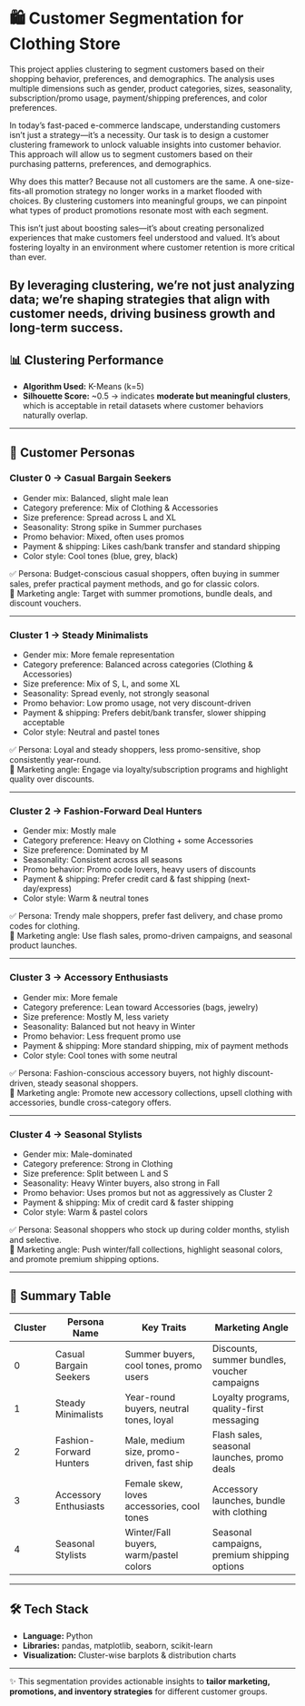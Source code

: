 # 🛍️ Customer Segmentation for Clothing Store
This project applies clustering to segment customers based on their shopping behavior, preferences, and demographics. The analysis uses multiple dimensions such as gender, product categories, sizes, seasonality, subscription/promo usage, payment/shipping preferences, and color preferences.

In today’s fast-paced e-commerce landscape, understanding customers isn’t just a strategy—it’s a necessity. Our task is to design a customer clustering framework to unlock valuable insights into customer behavior. This approach will allow us to segment customers based on their purchasing patterns, preferences, and demographics.

Why does this matter? Because not all customers are the same. A one-size-fits-all promotion strategy no longer works in a market flooded with choices. By clustering customers into meaningful groups, we can pinpoint what types of product promotions resonate most with each segment.

This isn’t just about boosting sales—it’s about creating personalized experiences that make customers feel understood and valued. It’s about fostering loyalty in an environment where customer retention is more critical than ever.

By leveraging clustering, we’re not just analyzing data; we’re shaping strategies that align with customer needs, driving business growth and long-term success.
---

## 📊 Clustering Performance
- **Algorithm Used:** K-Means (k=5)  
- **Silhouette Score:** ~0.5 → indicates **moderate but meaningful clusters**, which is acceptable in retail datasets where customer behaviors naturally overlap.  

---

## 👥 Customer Personas

### Cluster 0 → Casual Bargain Seekers
- Gender mix: Balanced, slight male lean  
- Category preference: Mix of Clothing & Accessories  
- Size preference: Spread across L and XL  
- Seasonality: Strong spike in Summer purchases  
- Promo behavior: Mixed, often uses promos  
- Payment & shipping: Likes cash/bank transfer and standard shipping  
- Color style: Cool tones (blue, grey, black)  

✅ Persona: Budget-conscious casual shoppers, often buying in summer sales, prefer practical payment methods, and go for classic colors.  
📢 Marketing angle: Target with summer promotions, bundle deals, and discount vouchers.  

---

### Cluster 1 → Steady Minimalists
- Gender mix: More female representation  
- Category preference: Balanced across categories (Clothing & Accessories)  
- Size preference: Mix of S, L, and some XL  
- Seasonality: Spread evenly, not strongly seasonal  
- Promo behavior: Low promo usage, not very discount-driven  
- Payment & shipping: Prefers debit/bank transfer, slower shipping acceptable  
- Color style: Neutral and pastel tones  

✅ Persona: Loyal and steady shoppers, less promo-sensitive, shop consistently year-round.  
📢 Marketing angle: Engage via loyalty/subscription programs and highlight quality over discounts.  

---

### Cluster 2 → Fashion-Forward Deal Hunters
- Gender mix: Mostly male  
- Category preference: Heavy on Clothing + some Accessories  
- Size preference: Dominated by M  
- Seasonality: Consistent across all seasons  
- Promo behavior: Promo code lovers, heavy users of discounts  
- Payment & shipping: Prefer credit card & fast shipping (next-day/express)  
- Color style: Warm & neutral tones  

✅ Persona: Trendy male shoppers, prefer fast delivery, and chase promo codes for clothing.  
📢 Marketing angle: Use flash sales, promo-driven campaigns, and seasonal product launches.  

---

### Cluster 3 → Accessory Enthusiasts
- Gender mix: More female  
- Category preference: Lean toward Accessories (bags, jewelry)  
- Size preference: Mostly M, less variety  
- Seasonality: Balanced but not heavy in Winter  
- Promo behavior: Less frequent promo use  
- Payment & shipping: More standard shipping, mix of payment methods  
- Color style: Cool tones with some neutral  

✅ Persona: Fashion-conscious accessory buyers, not highly discount-driven, steady seasonal shoppers.  
📢 Marketing angle: Promote new accessory collections, upsell clothing with accessories, bundle cross-category offers.  

---

### Cluster 4 → Seasonal Stylists
- Gender mix: Male-dominated  
- Category preference: Strong in Clothing  
- Size preference: Split between L and S  
- Seasonality: Heavy Winter buyers, also strong in Fall  
- Promo behavior: Uses promos but not as aggressively as Cluster 2  
- Payment & shipping: Mix of credit card & faster shipping  
- Color style: Warm & pastel colors  

✅ Persona: Seasonal shoppers who stock up during colder months, stylish and selective.  
📢 Marketing angle: Push winter/fall collections, highlight seasonal colors, and promote premium shipping options.  


---

## 📌 Summary Table

| Cluster | Persona Name              | Key Traits                                | Marketing Angle                               |
|---------|---------------------------|-------------------------------------------|-----------------------------------------------|
| 0       | Casual Bargain Seekers    | Summer buyers, cool tones, promo users    | Discounts, summer bundles, voucher campaigns |
| 1       | Steady Minimalists        | Year-round buyers, neutral tones, loyal   | Loyalty programs, quality-first messaging     |
| 2       | Fashion-Forward Hunters   | Male, medium size, promo-driven, fast ship| Flash sales, seasonal launches, promo deals  |
| 3       | Accessory Enthusiasts     | Female skew, loves accessories, cool tones| Accessory launches, bundle with clothing      |
| 4       | Seasonal Stylists         | Winter/Fall buyers, warm/pastel colors    | Seasonal campaigns, premium shipping options |

---

## 🛠️ Tech Stack
- **Language:** Python 
- **Libraries:** pandas, matplotlib, seaborn, scikit-learn  
- **Visualization:** Cluster-wise barplots & distribution charts  

---

✨ This segmentation provides actionable insights to **tailor marketing, promotions, and inventory strategies** for different customer groups.
